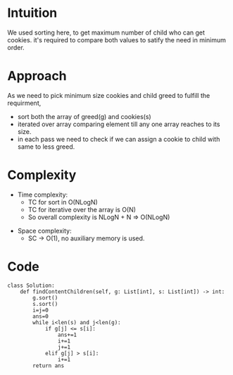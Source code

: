 # Intuition
We used sorting here, to get maximum number of child who can get cookies. it's required to compare both values to satify the need in minimum order.
<!-- Describe your first thoughts on how to solve this problem. -->

# Approach
<!-- Describe your approach to solving the problem. -->
As we need to pick minimum size cookies and child greed to fulfill the requirment, 
* sort both the array of greed(g) and cookies(s) 
* iterated over array comparing element till any one array reaches to its size.
* in each pass we need to check if we can assign a cookie to child with same to less greed.

# Complexity
- Time complexity:
  * TC for sort in O(NLogN)
  * TC for iterative over the array is O(N)
  * So overall complexity is NLogN + N => O(NLogN)
<!-- Add your time complexity here, e.g. $$O(n)$$ -->

- Space complexity:
  * SC -> O(1), no auxiliary memory is used.
<!-- Add your space complexity here, e.g. $$O(n)$$ -->

# Code
```
class Solution:
    def findContentChildren(self, g: List[int], s: List[int]) -> int:
        g.sort()
        s.sort()
        i=j=0
        ans=0
        while i<len(s) and j<len(g):
            if g[j] <= s[i]:
                ans+=1
                i+=1
                j+=1
            elif g[j] > s[i]:
                i+=1
        return ans
        
```
